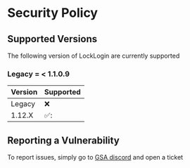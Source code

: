 # Security Policy

## Supported Versions

The following version of LockLogin are
currently supported

### Legacy = < 1.1.0.9

|     Version     |         Supported        |
| ----------------|--------------------------|
|     Legacy      | :x:                      |
|     1.12.X      | ✅:                      |

## Reporting a Vulnerability

To report issues, simply go to [GSA discord](https://discord.gg/jRFfsdxnJR) and open a ticket
